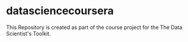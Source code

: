 # datasciencecoursera
This Repository is created as part of the course project for the The Data Scientist's Toolkit.
